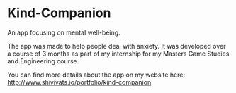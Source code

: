 # Kind-Companion
An app focusing on mental well-being.


The app was made to help people deal with anxiety. It was developed over a course of 3 months as part of my internship for my Masters Game Studies and Engineering course.

You can find more details about the app on my website here: http://www.shivivats.io/portfolio/kind-companion
